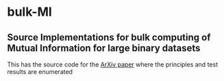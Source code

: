 # bulk-MI
## Source Implementations for bulk computing of Mutual Information for large binary datasets

This has the source code for the [ArXiv paper](https://arxiv.org/abs/2411.19702) where the principles and test results are enumerated


